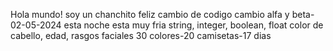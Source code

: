 Hola mundo! soy un chanchito feliz
cambio de codigo
cambio alfa y beta- 02-05-2024
esta noche esta muy fria
string, integer, boolean, float
color de cabello, edad, rasgos faciales
30 colores-20 camisetas-17 dias